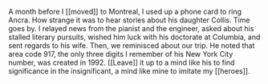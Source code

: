 A month before I [[moved]] to Montreal, I used up a phone card to ring Ancra. How strange it was to hear stories about his daughter Collis. Time goes by. I relayed news from the pianist and the engineer, asked about his stalled literary pursuits, wished him luck with his doctorate at Columbia, and sent regards to his wife. Then, we reminisced about our trip. He noted that area code 917, the only three digits I remember of his New York City number, was created in 1992. [[Leave]] it up to a mind like his to find significance in the insignificant, a mind like mine to imitate my [[heroes]].